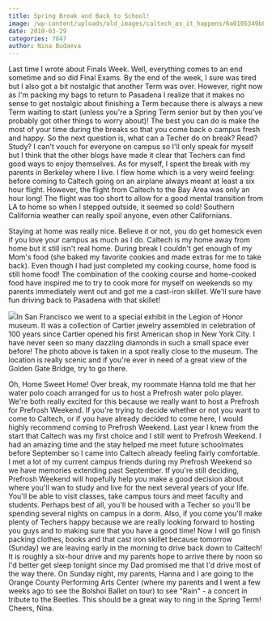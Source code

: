 ```yaml
---
title: Spring Break and Back to School!
image: /wp-content/uploads/old_images/caltech_as_it_happens/6a0105349b8251970b01310feb26b8970c.jpg
date: 2010-03-29
categories: 7847
author: Nina Budaeva
---
```



Last time I wrote about Finals Week. Well, everything comes to an end sometime and so did Final Exams. By the end of the week, I sure was tired but I also got a bit nostalgic that another Term was over. However, right now as I'm packing my bags to return to Pasadena I realize that it makes no sense to get nostalgic about finishing a Term because there is always a new Term waiting to start (unless you're a Spring Term senior but by then you've probably got other things to worry about)! The best you can do is make the most of your time during the breaks so that you come back o campus fresh and happy. 
So the next question is, what can a Techer do on break? Read? Study? I can't vouch for everyone on campus so I'll only speak for myself but I think that the other blogs have made it clear that Techers can find good ways to enjoy themselves. As for myself, I spent the break with my parents in Berkeley where I live. I flew home which is a very weird feeling: before coming to Caltech going on an airplane always meant at least a six hour flight. However, the flight from Caltech to the Bay Area was only an hour long! The flight was too short to allow for a good mental transition from LA to home so when I stepped outside, it seemed so cold! Southern California weather can really spoil anyone, even other Californians.

Staying at home was really nice. Believe it or not, you do get homesick even if you love your campus as much as I do. Caltech is my home away from home but it still isn't real home. During break I couldn't get enough of my Mom's food (she baked my favorite cookies and made extras for me to take back). Even though I had just completed my cooking course, home food is still home food! The combination of the cooking course and home-cooked food have inspired me to try to cook more for myself on weekends so my parents immediately went out and got me a cast-iron skillet. We'll sure have fun driving back to Pasadena with that skillet!

![](/old_images/caltech_as_it_happens/6a0105349b8251970b0133ec454483970b.jpg)In San Francisco we went to a special exhibit in the Legion of Honor museum. It was a collection of Cartier jewelry assembled in celebration of 100 years since Cartier opened his first American shop in New York City. I have never seen so many dazzling diamonds in such a small space ever before! The photo above is taken in a spot really close to the museum. The location is really scenic and if you're ever in need of a great view of the Golden Gate Bridge, try to go there.

Oh, Home Sweet Home! 
Over break, my roommate Hanna told me that her water polo coach arranged for us to host a Prefrosh water polo player. We're both really excited for this because we really want to host a Prefrosh for Prefrosh Weekend. If you're trying to decide whether or not you want to come to Caltech, or if you have already decided to come here, I would highly recommend coming to Prefrosh Weekend. Last year I knew from the start that Caltech was my first choice and I still went to Prefrosh Weekend. I had an amazing time and the stay helped me meet future schoolmates before September so I came into Caltech already feeling fairly comfortable. I met a lot of my current campus friends during my Prefrosh Weekend so we have memories extending past September. If you're still deciding, Prefrosh Weekend will hopefully help you make a good decision about where you'll wan to study and live for the next several years of your life. You'll be able to visit classes, take campus tours and meet faculty and students. Perhaps best of all, you'll be housed with a Techer so you'll be spending several nights on campus in a dorm. Also, if you come you'll make plenty of Techers happy because we are really looking forward to hosting you guys and to making sure that you have a good time!
Now I will go finish packing clothes, books and that cast iron skillet because tomorrow (Sunday) we are leaving early in the morning to drive back down to Caltech! It is roughly a six-hour drive and my parents hope to arrive there by noon so I'd better get sleep tonight since my Dad promised me that I'd drive most of the way there. On Sunday night, my parents, Hanna and I are going to the Orange County Performing Arts Center (where my parents and I went a few weeks ago to see the Bolshoi Ballet on tour) to see "Rain" - a concert in tribute to the Beetles. This should be a great way to ring in the Spring Term!
Cheers,
Nina.

 
 

